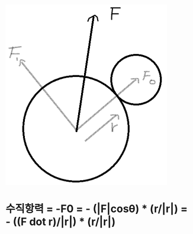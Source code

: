 <!--
 Copyright (c) 2014, 임경현
 All rights reserved.
 
 Redistribution and use in source and binary forms, with or without
 modification, are permitted provided that the following conditions are met:
 
 * Redistributions of source code must retain the above copyright notice, this
   list of conditions and the following disclaimer.
 
 * Redistributions in binary form must reproduce the above copyright notice,
   this list of conditions and the following disclaimer in the documentation
   and/or other materials provided with the distribution.
 
 THIS SOFTWARE IS PROVIDED BY THE COPYRIGHT HOLDERS AND CONTRIBUTORS "AS IS"
 AND ANY EXPRESS OR IMPLIED WARRANTIES, INCLUDING, BUT NOT LIMITED TO, THE
 IMPLIED WARRANTIES OF MERCHANTABILITY AND FITNESS FOR A PARTICULAR PURPOSE ARE
 DISCLAIMED. IN NO EVENT SHALL THE COPYRIGHT HOLDER OR CONTRIBUTORS BE LIABLE
 FOR ANY DIRECT, INDIRECT, INCIDENTAL, SPECIAL, EXEMPLARY, OR CONSEQUENTIAL
 DAMAGES (INCLUDING, BUT NOT LIMITED TO, PROCUREMENT OF SUBSTITUTE GOODS OR
 SERVICES; LOSS OF USE, DATA, OR PROFITS; OR BUSINESS INTERRUPTION) HOWEVER
 CAUSED AND ON ANY THEORY OF LIABILITY, WHETHER IN CONTRACT, STRICT LIABILITY,
 OR TORT (INCLUDING NEGLIGENCE OR OTHERWISE) ARISING IN ANY WAY OUT OF THE USE
 OF THIS SOFTWARE, EVEN IF ADVISED OF THE POSSIBILITY OF SUCH DAMAGE.
-->

![](NormalForce.png)

# 수직항력 = -F0 = - (|F|cosθ) * (r/|r|) = - ((F dot r)/|r|) * (r/|r|)